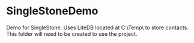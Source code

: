 # SingleStoneDemo
 
Demo for SingleStone. Uses LiteDB located at C:\Temp\ to store contacts. This folder will need to be created to use the project.



